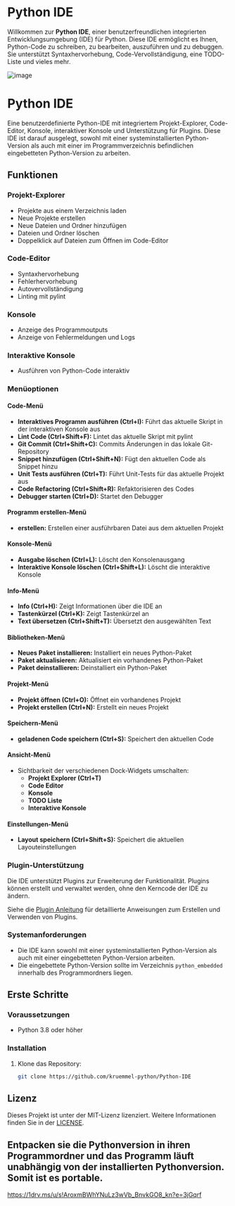 # Python IDE

Willkommen zur **Python IDE**, einer benutzerfreundlichen integrierten Entwicklungsumgebung (IDE) für Python. Diese IDE ermöglicht es Ihnen, Python-Code zu schreiben, zu bearbeiten, auszuführen und zu debuggen. Sie unterstützt Syntaxhervorhebung, Code-Vervollständigung, eine TODO-Liste und vieles mehr.

![image](https://github.com/kruemmel-python/Python-IDE/assets/169469747/e7a2be9f-cc84-4c5a-a560-0a80c4049c1c)


# Python IDE

Eine benutzerdefinierte Python-IDE mit integriertem Projekt-Explorer, Code-Editor, Konsole, interaktiver Konsole und Unterstützung für Plugins. Diese IDE ist darauf ausgelegt, sowohl mit einer systeminstallierten Python-Version als auch mit einer im Programmverzeichnis befindlichen eingebetteten Python-Version zu arbeiten.

## Funktionen

### Projekt-Explorer

- Projekte aus einem Verzeichnis laden
- Neue Projekte erstellen
- Neue Dateien und Ordner hinzufügen
- Dateien und Ordner löschen
- Doppelklick auf Dateien zum Öffnen im Code-Editor

### Code-Editor

- Syntaxhervorhebung
- Fehlerhervorhebung
- Autovervollständigung
- Linting mit pylint

### Konsole

- Anzeige des Programmoutputs
- Anzeige von Fehlermeldungen und Logs

### Interaktive Konsole

- Ausführen von Python-Code interaktiv

### Menüoptionen

#### Code-Menü

- **Interaktives Programm ausführen (Ctrl+I):** Führt das aktuelle Skript in der interaktiven Konsole aus
- **Lint Code (Ctrl+Shift+F):** Lintet das aktuelle Skript mit pylint
- **Git Commit (Ctrl+Shift+C):** Commits Änderungen in das lokale Git-Repository
- **Snippet hinzufügen (Ctrl+Shift+N):** Fügt den aktuellen Code als Snippet hinzu
- **Unit Tests ausführen (Ctrl+T):** Führt Unit-Tests für das aktuelle Projekt aus
- **Code Refactoring (Ctrl+Shift+R):** Refaktorisieren des Codes
- **Debugger starten (Ctrl+D):** Startet den Debugger

#### Programm erstellen-Menü

- **erstellen:** Erstellen einer ausführbaren Datei aus dem aktuellen Projekt

#### Konsole-Menü

- **Ausgabe löschen (Ctrl+L):** Löscht den Konsolenausgang
- **Interaktive Konsole löschen (Ctrl+Shift+L):** Löscht die interaktive Konsole

#### Info-Menü

- **Info (Ctrl+H):** Zeigt Informationen über die IDE an
- **Tastenkürzel (Ctrl+K):** Zeigt Tastenkürzel an
- **Text übersetzen (Ctrl+Shift+T):** Übersetzt den ausgewählten Text

#### Bibliotheken-Menü

- **Neues Paket installieren:** Installiert ein neues Python-Paket
- **Paket aktualisieren:** Aktualisiert ein vorhandenes Python-Paket
- **Paket deinstallieren:** Deinstalliert ein Python-Paket

#### Projekt-Menü

- **Projekt öffnen (Ctrl+O):** Öffnet ein vorhandenes Projekt
- **Projekt erstellen (Ctrl+N):** Erstellt ein neues Projekt

#### Speichern-Menü

- **geladenen Code speichern (Ctrl+S):** Speichert den aktuellen Code


#### Ansicht-Menü

- Sichtbarkeit der verschiedenen Dock-Widgets umschalten:
  - **Projekt Explorer (Ctrl+T)**
  - **Code Editor**
  - **Konsole**
  - **TODO Liste**
  - **Interaktive Konsole**

#### Einstellungen-Menü

- **Layout speichern (Ctrl+Shift+S):** Speichert die aktuellen Layouteinstellungen

### Plugin-Unterstützung

Die IDE unterstützt Plugins zur Erweiterung der Funktionalität. Plugins können erstellt und verwaltet werden, ohne den Kerncode der IDE zu ändern.

Siehe die [Plugin Anleitung](plugin_anleitung.md) für detaillierte Anweisungen zum Erstellen und Verwenden von Plugins.

### Systemanforderungen

- Die IDE kann sowohl mit einer systeminstallierten Python-Version als auch mit einer eingebetteten Python-Version arbeiten.
- Die eingebettete Python-Version sollte im Verzeichnis `python_embedded` innerhalb des Programmordners liegen.

## Erste Schritte

### Voraussetzungen

- Python 3.8 oder höher

### Installation

1. Klone das Repository:
   ```sh
   git clone https://github.com/kruemmel-python/Python-IDE


## Lizenz

Dieses Projekt ist unter der MIT-Lizenz lizenziert. Weitere Informationen finden Sie in der [LICENSE](LICENSE.md).


## Entpacken sie die Pythonversion in ihren Programmordner und das Programm läuft unabhängig von der installierten Pythonversion. Somit ist es portable.
https://1drv.ms/u/s!AroxmBWhYNuLz3wVb_BnvkGO8_kn?e=3jGqrf
